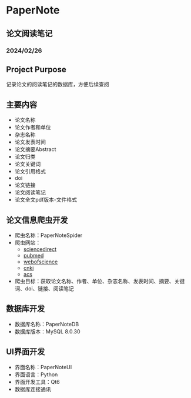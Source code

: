 # PaperNote

## 论文阅读笔记

### 2024/02/26

## Project Purpose

记录论文的阅读笔记的数据库，方便后续查阅

## 主要内容

- 论文名称
- 论文作者和单位
- 杂志名称
- 论文发表时间
- 论文摘要Abstract
- 论文归类
- 论文关键词
- 论文引用格式
- doi
- 论文链接
- 论文阅读笔记
- 论文全文pdf版本-文件格式

## 论文信息爬虫开发

- 爬虫名称：PaperNoteSpider
- 爬虫网站：
  - [sciencedirect](https://www.sciencedirect.com)
  - [pubmed](https://pubmed.ncbi.nlm.nih.gov/)
  - [webofscience](https://www.webofscience.com/wos/alldb/advanced-search)
  - [cnki](https://kns.cnki.net/kns8s/)
  - [acs](https://pubs.acs.org/)
- 爬虫目标：获取论文名称、作者、单位、杂志名称、发表时间、摘要、关键词、doi、链接、阅读笔记

## 数据库开发

- 数据库名称：PaperNoteDB
- 数据库版本：MySQL 8.0.30

## UI界面开发

- 界面名称：PaperNoteUI
- 界面语言：Python
- 界面开发工具：Qt6
- 数据库连接通讯
